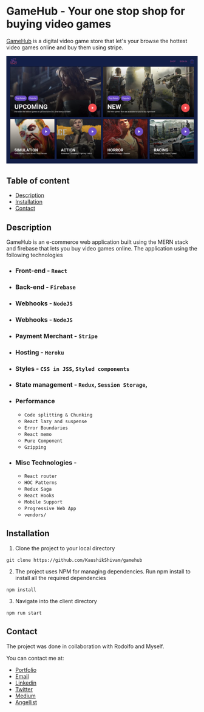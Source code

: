 # GameHub - Your one stop shop for buying video games

[GameHub](https://gamehubofficial.herokuapp.com/) is a digital video game store that let's your browse the hottest video games online and buy them using stripe.

![GameHub Screenshot](screenshot.png)

## Table of content

- [Description](#description)
- [Installation](#installation)
- [Contact](#contact)

## Description

GameHub is an e-commerce web application built using the MERN stack and firebase that lets you buy video games online.
The application using the following technologies

- ### Front-end - `React`
- ### Back-end - `Firebase`
- ### Webhooks - `NodeJS`
- ### Webhooks - `NodeJS`
- ### Payment Merchant - `Stripe`
- ### Hosting - `Heroku`
- ### Styles - `CSS in JSS`, `Styled components`
- ### State management - `Redux`, `Session Storage`,
- ### Performance
  - `Code splitting & Chunking`
  - `React lazy and suspense`
  - `Error Boundaries`
  - `React memo`
  - `Pure Component`
  - `Gzipping`
- ### Misc Technologies -
  - `React router`
  - `HOC Patterns`
  - `Redux Saga`
  - `React Hooks`
  - `Mobile Support`
  - `Progressive Web App`
  - `vendors/`

## Installation

1. Clone the project to your local directory

```
git clone https://github.com/KaushikShivam/gamehub
```

2. The project uses NPM for managing dependencies. Run npm install to install all the required dependencies

```
npm install
```

3. Navigate into the client directory

```
npm run start
```

## Contact

The project was done in collaboration with Rodolfo and Myself.

You can contact me at:

- [Portfolio](www.shivamkaushik.com)
- [Email](shivamkaushikofficial@gmail.com)
- [Linkedin](https://www.linkedin.com/in/kshivamdev/)
- [Twitter](https://twitter.com/kShivamDev)
- [Medium](https://medium.com/@shivamkaushikofficial)
- [Angellist](https://angel.co/kshivamdev)
